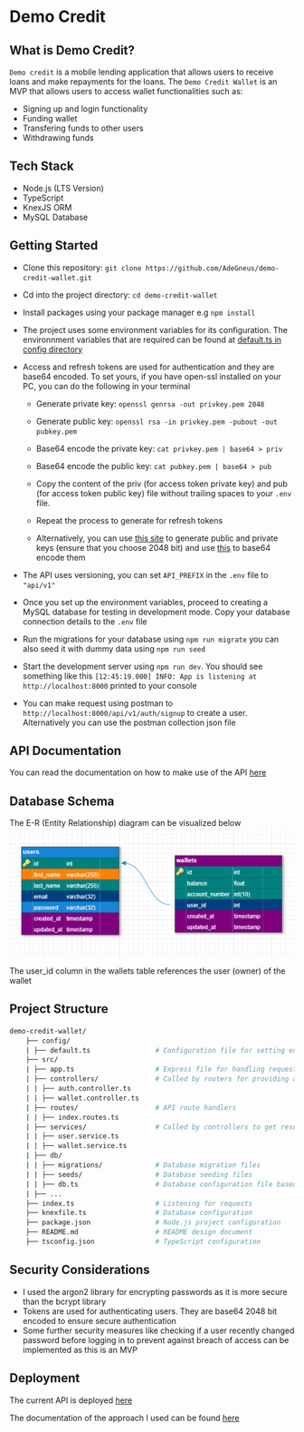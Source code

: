 # Demo Credit

## What is Demo Credit?

`Demo credit` is a mobile lending application that allows users to receive loans and make repayments for the loans. The `Demo Credit Wallet` is an MVP that allows users to access wallet functionalities such as:

- Signing up and login functionality
- Funding wallet
- Transfering funds to other users
- Withdrawing funds

## Tech Stack

- Node.js (LTS Version)
- TypeScript
- KnexJS ORM
- MySQL Database

## Getting Started

- Clone this repository: `git clone https://github.com/AdeGneus/demo-credit-wallet.git`
- Cd into the project directory: `cd demo-credit-wallet`
- Install packages using your package manager e.g `npm install`
- The project uses some environment variables for its configuration. The environnment variables that are required can be found at [default.ts in config directory](./config/default.ts)
- Access and refresh tokens are used for authentication and they are base64 encoded. To set yours, if you have open-ssl installed on your PC, you can do the following in your terminal

  - Generate private key: `openssl genrsa -out privkey.pem 2048`
  - Generate public key: `openssl rsa -in privkey.pem -pubout -out pubkey.pem`
  - Base64 encode the private key: `cat privkey.pem | base64 > priv`
  - Base64 encode the public key: `cat pubkey.pem | base64 > pub`

  - Copy the content of the priv (for access token private key) and pub (for access token public key) file without trailing spaces to your `.env` file.

  - Repeat the process to generate for refresh tokens

  - Alternatively, you can use [this site](https://travistidwell.com/jsencrypt/demo/) to generate public and private keys (ensure that you choose 2048 bit) and use [this](https://www.base64encode.org/) to base64 encode them

- The API uses versioning, you can set `API_PREFIX` in the `.env` file to `"api/v1"`
- Once you set up the environment variables, proceed to creating a MySQL database for testing in development mode. Copy your database connection details to the `.env` file
- Run the migrations for your database using `npm run migrate` you can also seed it with dummy data using `npm run seed`
- Start the development server using `npm run dev`. You should see something like this `[12:45:19.000] INFO: App is listening at http://localhost:8000` printed to your console
- You can make request using postman to `http://localhost:8000/api/v1/auth/signup` to create a user. Alternatively you can use the postman collection json file

## API Documentation

You can read the documentation on how to make use of the API [here](https://documenter.getpostman.com/view/16460234/2s9YJW5REH)

## Database Schema

The E-R (Entity Relationship) diagram can be visualized below
![Demo Credit Wallet E-R Diagram](./Demo-credit-wallet-ER.png)

The user_id column in the wallets table references the user (owner) of the wallet

## Project Structure

```bash
demo-credit-wallet/
    ├── config/
    | ├── default.ts                # Configuration file for setting environment variables
    ├── src/
    | ├── app.ts                    # Express file for handling requests
    | ├── controllers/              # Called by routers for providing access to resources
    | | ├── auth.controller.ts
    | | ├── wallet.controller.ts
    | ├── routes/                   # API route handlers
    | | ├── index.routes.ts
    | ├── services/                 # Called by controllers to get resources from database
    | | ├── user.service.ts
    | | ├── wallet.service.ts
    | ├── db/
    | | ├── migrations/             # Database migration files
    | | ├── seeds/                  # Database seeding files
    | | ├── db.ts                   # Database configuration file based on current environment
    | ├── ...
    ├── index.ts                    # Listening for requests
    ├── knexfile.ts                 # Database configuration
    ├── package.json                # Node.js project configuration
    ├── README.md                   # README design document
    ├── tsconfig.json               # TypeScript configuration
```

## Security Considerations

- I used the argon2 library for encrypting passwords as it is more secure than the bcrypt library
- Tokens are used for authenticating users. They are base64 2048 bit encoded to ensure secure authentication
- Some further security measures like checking if a user recently changed password before logging in to prevent against breach of access can be implemented as this is an MVP

## Deployment

The current API is deployed [here](https://wasiu-bakare-lendsqr-be-test.onrender.com)

The documentation of the approach I used can be found [here](https://docs.google.com/document/d/1WDgcMNW3NrCMn0Ndbek1B-y-siTzWw3Q4nyN68nKonA/edit?usp=sharing)
